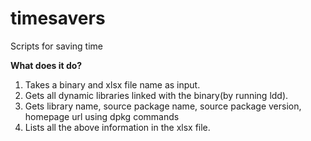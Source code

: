 # timesavers
Scripts for saving time

**What does it do?**
1. Takes a binary and xlsx file name as input.
2. Gets all dynamic libraries linked with the binary(by running ldd).
3. Gets library name, source package name, source package version, homepage url using dpkg commands
4. Lists all the above information in the xlsx file.
